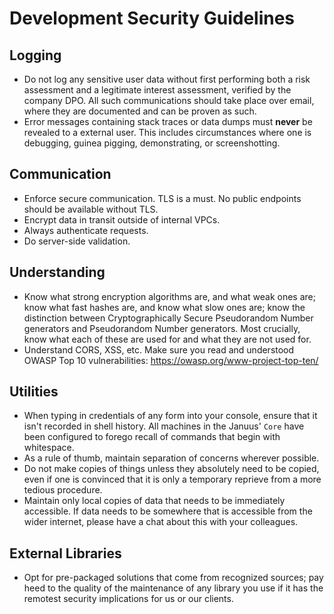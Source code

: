 # Development Security Guidelines

## Logging

- Do not log any sensitive user data without first performing both a risk assessment and a legitimate interest assessment, verified by the company DPO. All such communications should take place over email, where they are documented and can be proven as such. 
- Error messages containing stack traces or data dumps must **never** be revealed to a external user. This includes circumstances where one is debugging, guinea pigging, demonstrating, or screenshotting.

## Communication 

- Enforce secure communication. TLS is a must. No public endpoints should be available without TLS.
- Encrypt data in transit outside of internal VPCs. 
- Always authenticate requests.
- Do server-side validation.

## Understanding

- Know what strong encryption algorithms are, and what weak ones are; know what fast hashes are, and know what slow ones are; know the distinction between Cryptographically Secure Pseudorandom Number generators and Pseudorandom Number generators. Most crucially, know what each of these are used for and what they are not used for.
- Understand CORS, XSS, etc. Make sure you read and understood OWASP Top 10 vulnerabilities: <https://owasp.org/www-project-top-ten/>

## Utilities

- When typing in credentials of any form into your console, ensure that it isn't recorded in shell history. All machines in the Januus' `Core` have been configured to forego recall of commands that begin with whitespace.
- As a rule of thumb, maintain separation of concerns wherever possible.
- Do not make copies of things unless they absolutely need to be copied, even if one is convinced that it is only a temporary reprieve from a more tedious procedure.
- Maintain only local copies of data that needs to be immediately accessible. If data needs to be somewhere that is accessible from the wider internet, please have a chat about this with your colleagues.

## External Libraries

- Opt for pre-packaged solutions that come from recognized sources; pay heed to the quality of the maintenance of any library you use if it has the remotest security implications for us or our clients.
